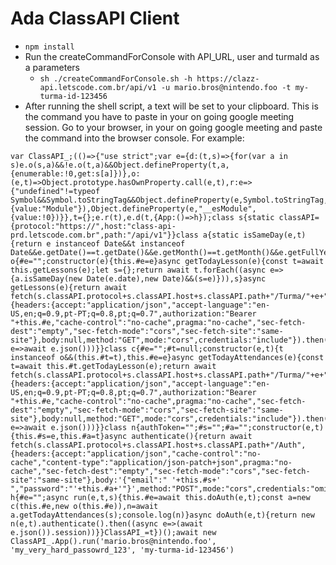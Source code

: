 # Ada ClassAPI Client

* `npm install`
* Run the createCommandForConsole with API_URL, user and turmaId as a parameters
    * `sh ./createCommandForConsole.sh -h https://clazz-api.letscode.com.br/api/v1 -u mario.bros@nintendo.foo -t my-turma-id-123456`
* After running the shell script, a text will be set to your clipboard. This is the command you have to paste in your on going google meeting session. Go to your browser, in your on going google meeting and paste the command into the browser console. For example:

```
var ClassAPI_;(()=>{"use strict";var e={d:(t,s)=>{for(var a in s)e.o(s,a)&&!e.o(t,a)&&Object.defineProperty(t,a,{enumerable:!0,get:s[a]})},o:(e,t)=>Object.prototype.hasOwnProperty.call(e,t),r:e=>{"undefined"!=typeof Symbol&&Symbol.toStringTag&&Object.defineProperty(e,Symbol.toStringTag,{value:"Module"}),Object.defineProperty(e,"__esModule",{value:!0})}},t={};e.r(t),e.d(t,{App:()=>h});class s{static classAPI={protocol:"https://",host:"class-api-prd.letscode.com.br",path:"/api/v1"}}class a{static isSameDay(e,t){return e instanceof Date&&t instanceof Date&&e.getDate()==t.getDate()&&e.getMonth()==t.getMonth()&&e.getFullYear()==t.getFullYear()}}class o{#e="";constructor(e){this.#e=e}async getTodayLesson(e){const t=await this.getLessons(e);let s={};return await t.forEach((async e=>{a.isSameDay(new Date(e.date),new Date)&&(s=e)})),s}async getLessons(e){return await fetch(s.classAPI.protocol+s.classAPI.host+s.classAPI.path+"/Turma/"+e+"/lessons",{headers:{accept:"application/json","accept-language":"en-US,en;q=0.9,pt-PT;q=0.8,pt;q=0.7",authorization:"Bearer "+this.#e,"cache-control":"no-cache",pragma:"no-cache","sec-fetch-dest":"empty","sec-fetch-mode":"cors","sec-fetch-site":"same-site"},body:null,method:"GET",mode:"cors",credentials:"include"}).then((async e=>await e.json()))}}class c{#e="";#t=null;constructor(e,t){t instanceof o&&(this.#t=t),this.#e=e}async getTodayAttendances(e){const t=await this.#t.getTodayLesson(e);return await fetch(s.classAPI.protocol+s.classAPI.host+s.classAPI.path+"/Turma/"+e+"/lessons/"+t.uuid+"/attendances",{headers:{accept:"application/json","accept-language":"en-US,en;q=0.9,pt-PT;q=0.8,pt;q=0.7",authorization:"Bearer "+this.#e,"cache-control":"no-cache",pragma:"no-cache","sec-fetch-dest":"empty","sec-fetch-mode":"cors","sec-fetch-site":"same-site"},body:null,method:"GET",mode:"cors",credentials:"include"}).then((async e=>await e.json()))}}class n{authToken="";#s="";#a="";constructor(e,t){this.#s=e,this.#a=t}async authenticate(){return await fetch(s.classAPI.protocol+s.classAPI.host+s.classAPI.path+"/Auth",{headers:{accept:"application/json","cache-control":"no-cache","content-type":"application/json-patch+json",pragma:"no-cache","sec-fetch-dest":"empty","sec-fetch-mode":"cors","sec-fetch-site":"same-site"},body:'{"email":" '+this.#s+' ","password":"'+this.#a+'"}',method:"POST",mode:"cors",credentials:"omit"})}}class h{#e="";async run(e,t,s){this.#e=await this.doAuth(e,t);const a=new c(this.#e,new o(this.#e)),n=await a.getTodayAttendances(s);console.log(n)}async doAuth(e,t){return new n(e,t).authenticate().then((async e=>(await e.json()).session))}}ClassAPI_=t})();await new ClassAPI_.App().run('mario.bros@nintendo.foo', 'my_very_hard_passowrd_123', 'my-turma-id-123456')

```
